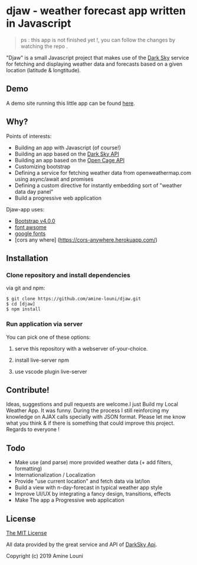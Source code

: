 # djaw - weather forecast app written in Javascript

> ps : this app is not finished yet !, you can follow the changes by watching the repo .
 

 
 
 
"Djaw" is a small Javascript  project that makes use of the [Dark Sky](https://darksky.net)
service for fetching and displaying weather data and forecasts based on a given location (latitude & longtitude).

 


## Demo

A demo site running this little app can be found [here](https://amine-louni.github.io/djaw/).


## Why?

Points of interests:

* Building an app with Javascript (of course!)
* Building an app based on the [Dark Sky API](https://darksky.net/)
* Building an app based on the [Open Cage API](https://opencagedata.com/api/)
* Customizing bootstrap
* Defining a service for fetching weather data from openweathermap.com  using async/await and promises
* Defining a custom directive for instantly embedding sort of "weather data day panel"
* Build a progressive web application
 

Djaw-app uses:
* [Bootstrap v4.0.0](https://github.com/twbs/bootstrap)
* [font awsome](https://fontawesome.com/)
* [google fonts](https://fonts.google.com/)
* [cors any where] (https://cors-anywhere.herokuapp.com/)


## Installation

### Clone repository and install dependencies

via git and npm:

```
$ git clone https://github.com/amine-louni/djaw.git
$ cd [djaw]
$ npm install
```

### Run application via server

You can pick one of these options:

1. serve this repository with a webserver of-your-choice.

2. install live-server npm 

2. use vscode plugin live-server 

 

## Contribute!

Ideas, suggestions and pull requests are welcome.I just Build my Local Weather App. It was funny. During the process I still reinforcing my knowledge on AJAX calls specially with JSON format. Please let me know what you think & if there is something that could improve this project. Regards to everyone !




## Todo

* Make use (and parse) more provided weather data (+ add filters, formatting)
* Internationalization / Localization
* Provide "use current location" and fetch data via lat/lon
* Build a view with n-day-forecast in typical weather app style
* Improve UI/UX by integrating a fancy design, transitions, effects
* Make The app a Progressive web application


## License

[The MIT License](http://opensource.org/licenses/MIT)

All data provided by the great service and API of [DarkSky Api](https://darksky.net/).

Copyright (c) 2019 Amine Louni 

